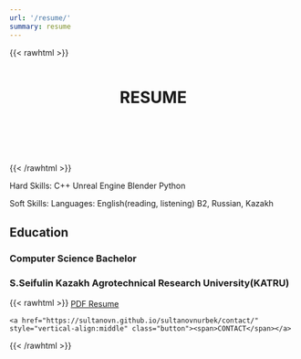 ```yaml
---
url: '/resume/'
summary: resume
---
```

{{< rawhtml >}}
<div style="display: flex; justify-content: center; align-items: center; margin-bottom: 80px;">
	<h1>RESUME</h1>
</div>
{{< /rawhtml >}}

Hard Skills:
C++
Unreal Engine
Blender
Python

Soft Skills:
Languages: English(reading, listening) B2, Russian, Kazakh

## Education

### Computer Science Bachelor
### S.Seifulin Kazakh Agrotechnical Research University(KATRU)

{{< rawhtml >}}
	<a href="static\Resume_Nurbek_Sultanov_Dev.pdf" style="vertical-align:middle" class="button"><span>PDF Resume</span></a>

	<a href="https://sultanovn.github.io/sultanovnurbek/contact/" style="vertical-align:middle" class="button"><span>CONTACT</span></a>
{{< /rawhtml >}}